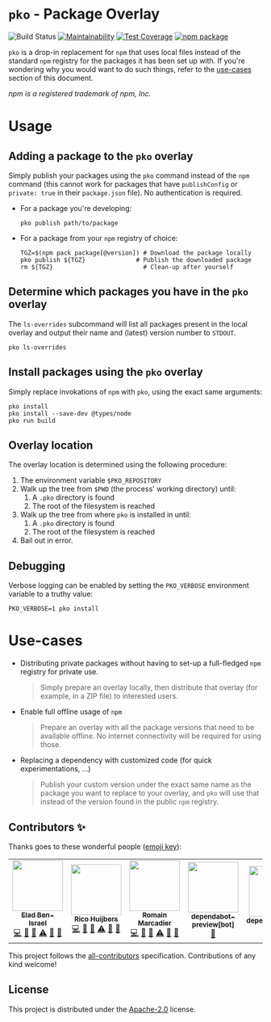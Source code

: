 # `pko` - Package Overlay
![Build Status](https://github.com/RomainMuller/pko/workflows/Validation%20Build/badge.svg)
[![Maintainability](https://api.codeclimate.com/v1/badges/0dd9c68d88c6d6a7c672/maintainability)](https://codeclimate.com/github/RomainMuller/pko/maintainability)
[![Test Coverage](https://api.codeclimate.com/v1/badges/0dd9c68d88c6d6a7c672/test_coverage)](https://codeclimate.com/github/RomainMuller/pko/test_coverage)
[![npm package](https://img.shields.io/npm/v/pko/latest.svg)](https://www.npmjs.com/package/pko)

`pko` is a drop-in replacement for `npm` that uses local files instead of the standard `npm` registry for the packages
it has been set up with. If you're wondering why you would want to do such things, refer to the [use-cases](#Use-cases)
section of this document.

*npm is a registered trademark of npm, Inc.*

# Usage
## Adding a package to the `pko` overlay
Simply publish your packages using the `pko` command instead of the `npm` command (this cannot work for packages that
have `publishConfig` or `private: true` in their `package.json` file). No authentication is required.
* For a package you're developing:
  ```shell
  pko publish path/to/package
  ```
* For a package from your `npm` registry of choice:
  ```shell
  TGZ=$(npm pack package[@version]) # Download the package locally
  pko publish ${TGZ}              # Publish the downloaded package
  rm ${TGZ}                         # Clean-up after yourself
  ```

## Determine which packages you have in the `pko` overlay
The `ls-overrides` subcommand will list all packages present in the local overlay and output their name and (latest)
version number to `STDOUT`.
```shell
pko ls-overrides
```

## Install packages using the `pko` overlay
Simply replace invokations of `npm` with `pko`, using the exact same arguments:
```shell
pko install
pko install --save-dev @types/node
pko run build
```

## Overlay location
The overlay location is determined using the following procedure:
1. The environment variable `$PKO_REPOSITORY`
2. Walk up the tree from `$PWD` (the process' working directory) until:
    1. A `.pko` directory is found
    2. The root of the filesystem is reached
3. Walk up the tree from where `pko` is installed in until:
    1. A `.pko` directory is found
    2. The root of the filesystem is reached
4. Bail out in error.

## Debugging
Verbose logging can be enabled by setting the `PKO_VERBOSE` environment variable to a truthy value:
```shell
PKO_VERBOSE=1 pko install
```

# Use-cases
* Distributing private packages without having to set-up a full-fledged `npm` registry for private use.
  > Simply prepare an overlay locally, then distribute that overlay (for example, in a ZIP file) to interested users.
* Enable full offline usage of `npm`
  > Prepare an overlay with all the package versions that need to be available offline. No internet connectivity will
  > be required for using those.
* Replacing a dependency with customized code (for quick experimentations, ...)
  > Publish your custom version under the exact same name as the package you want to replace to your overlay, and
  > `pko` will use that instead of the version found in the public `npm` registry.

## Contributors ✨

Thanks goes to these wonderful people ([emoji key](https://allcontributors.org/docs/en/emoji-key)):

<!-- ALL-CONTRIBUTORS-LIST:START - Do not remove or modify this section -->
<!-- prettier-ignore-start -->
<!-- markdownlint-disable -->
<table>
  <tr>
    <td align="center"><a href="http://eladb.github.com/"><img src="https://avatars3.githubusercontent.com/u/598796?v=4?s=100" width="100px;" alt=""/><br /><sub><b>Elad Ben-Israel</b></sub></a><br /><a href="https://github.com/RomainMuller/pko/commits?author=eladb" title="Code">💻</a> <a href="https://github.com/RomainMuller/pko/issues?q=author%3Aeladb" title="Bug reports">🐛</a> <a href="https://github.com/RomainMuller/pko/pulls?q=is%3Apr+reviewed-by%3Aeladb" title="Reviewed Pull Requests">👀</a> <a href="https://github.com/RomainMuller/pko/commits?author=eladb" title="Tests">⚠️</a> <a href="#maintenance-eladb" title="Maintenance">🚧</a> <a href="#ideas-eladb" title="Ideas, Planning, & Feedback">🤔</a></td>
    <td align="center"><a href="http://rix0r.nl/"><img src="https://avatars2.githubusercontent.com/u/524162?v=4?s=100" width="100px;" alt=""/><br /><sub><b>Rico Huijbers</b></sub></a><br /><a href="https://github.com/RomainMuller/pko/commits?author=rix0rrr" title="Code">💻</a> <a href="https://github.com/RomainMuller/pko/issues?q=author%3Arix0rrr" title="Bug reports">🐛</a> <a href="https://github.com/RomainMuller/pko/pulls?q=is%3Apr+reviewed-by%3Arix0rrr" title="Reviewed Pull Requests">👀</a> <a href="https://github.com/RomainMuller/pko/commits?author=rix0rrr" title="Tests">⚠️</a> <a href="#maintenance-rix0rrr" title="Maintenance">🚧</a> <a href="#ideas-rix0rrr" title="Ideas, Planning, & Feedback">🤔</a></td>
    <td align="center"><a href="https://keybase.io/romainmuller"><img src="https://avatars2.githubusercontent.com/u/411689?v=4?s=100" width="100px;" alt=""/><br /><sub><b>Romain Marcadier</b></sub></a><br /><a href="https://github.com/RomainMuller/pko/commits?author=RomainMuller" title="Code">💻</a> <a href="https://github.com/RomainMuller/pko/issues?q=author%3ARomainMuller" title="Bug reports">🐛</a> <a href="https://github.com/RomainMuller/pko/pulls?q=is%3Apr+reviewed-by%3ARomainMuller" title="Reviewed Pull Requests">👀</a> <a href="https://github.com/RomainMuller/pko/commits?author=RomainMuller" title="Tests">⚠️</a> <a href="#maintenance-RomainMuller" title="Maintenance">🚧</a> <a href="#ideas-RomainMuller" title="Ideas, Planning, & Feedback">🤔</a></td>
    <td align="center"><a href="https://github.com/apps/dependabot-preview"><img src="https://avatars3.githubusercontent.com/in/2141?v=4?s=100" width="100px;" alt=""/><br /><sub><b>dependabot-preview[bot]</b></sub></a><br /><a href="#maintenance-dependabot-preview[bot]" title="Maintenance">🚧</a></td>
    <td align="center"><a href="https://github.com/apps/dependabot"><img src="https://avatars0.githubusercontent.com/in/29110?v=4?s=100" width="100px;" alt=""/><br /><sub><b>dependabot[bot]</b></sub></a><br /><a href="#maintenance-dependabot[bot]" title="Maintenance">🚧</a></td>
    <td align="center"><a href="https://github.com/apps/greenkeeper"><img src="https://avatars3.githubusercontent.com/in/505?v=4?s=100" width="100px;" alt=""/><br /><sub><b>greenkeeper[bot]</b></sub></a><br /><a href="#maintenance-greenkeeper[bot]" title="Maintenance">🚧</a></td>
  </tr>
</table>

<!-- markdownlint-restore -->
<!-- prettier-ignore-end -->

<!-- ALL-CONTRIBUTORS-LIST:END -->

This project follows the [all-contributors](https://github.com/all-contributors/all-contributors) specification. Contributions of any kind welcome!

## License

This project is distributed under the [Apache-2.0] license.

[Apache-2.0]: https://spdx.org/licenses/Apache-2.0.html
